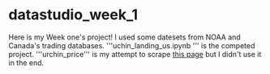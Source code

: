 # datastudio_week_1

Here is my Week one's project!
I used some datesets from NOAA and Canada's trading databases.
'''uchin_landing_us.ipynb
''' is the competed project.
'''urchin_price''' is my attempt to scrape [this page](https://marinespecies.wildlife.ca.gov/red-sea-urchin/the-fishery/) but I didn't use it in the end.
